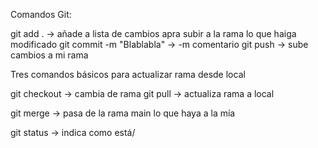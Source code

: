 
Comandos Git:

git add . -> añade a lista de cambios apra subir a la rama lo que haiga modificado
git commit -m "Blablabla" -> -m comentario 
git push -> sube cambios a mi rama 

Tres comandos básicos para actualizar rama desde local

git checkout <rama> -> cambia de rama
git pull -> actualiza rama a local 

git merge <rama> -> pasa de la rama main lo que haya a la mía

git status -> indica como está/